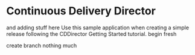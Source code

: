 # Continuous Delivery Director
and adding stuff here
Use this sample application when creating a simple release following the CDDirector Getting Started tutorial.
begin fresh

create branch
nothing much






